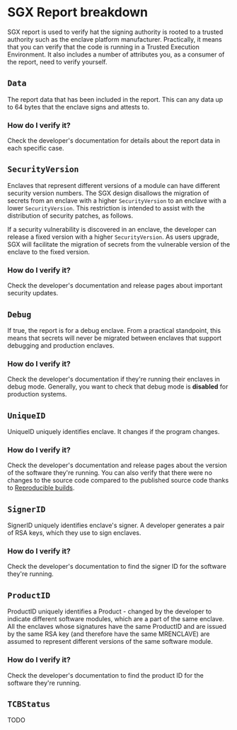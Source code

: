 # SGX Report breakdown

SGX report is used to verify hat the signing authority is rooted to a trusted authority such as the enclave platform manufacturer. Practically, it means that you can verify that the code is running in a Trusted Execution Environment. It also includes a number of attributes you, as a consumer of the report, need to verify yourself.

## `Data`
The report data that has been included in the report. This can any data up to 64 bytes that the enclave signs and attests to.

### How do I verify it?

Check the developer's documentation for details about the report data in each specific case.

## `SecurityVersion`
Enclaves that represent different versions of a module can have different security version numbers.
The SGX design disallows the migration of secrets from an enclave with a higher `SecurityVersion` to an enclave with a lower `SecurityVersion`. This restriction is intended to assist with the distribution of security patches, as follows.

If a security vulnerability is discovered in an enclave, the developer can release a fixed version with a higher `SecurityVersion`.
As users upgrade, SGX will facilitate the migration of secrets from the vulnerable version of the enclave to the
fixed version.

### How do I verify it?

Check the developer's documentation and release pages about important security updates.

## `Debug`
If true, the report is for a debug enclave. From a practical standpoint, this means that secrets will never be migrated between enclaves that support debugging and production enclaves.

### How do I verify it?

Check the developer's documentation if they're running their enclaves in debug mode. Generally, you want to check that debug mode is **disabled** for production systems.

## `UniqueID`
UniqueID uniquely identifies enclave. It changes if the program changes.

### How do I verify it?
Check the developer's documentation and release pages about the version of the software they're running. You can also verify that there were no changes to the source code compared to the published source code thanks to [Reproducible builds](./REPRODUCIBLE_BUILDS.md).

## `SignerID`
SignerID uniquely identifies enclave's signer. A developer generates a pair of RSA keys, which they use to sign enclaves.

### How do I verify it?

Check the developer's documentation to find the signer ID for the software they're running.

## `ProductID`
ProductID uniquely identifies a Product - changed by the developer to indicate different software modules, which are a part of the same enclave. All the enclaves whose signatures have the same ProductID and are issued by the same RSA key (and therefore have the same MRENCLAVE) are assumed to represent different versions of the same software module.

### How do I verify it?

Check the developer's documentation to find the product ID for the software they're running.

## `TCBStatus`

TODO
